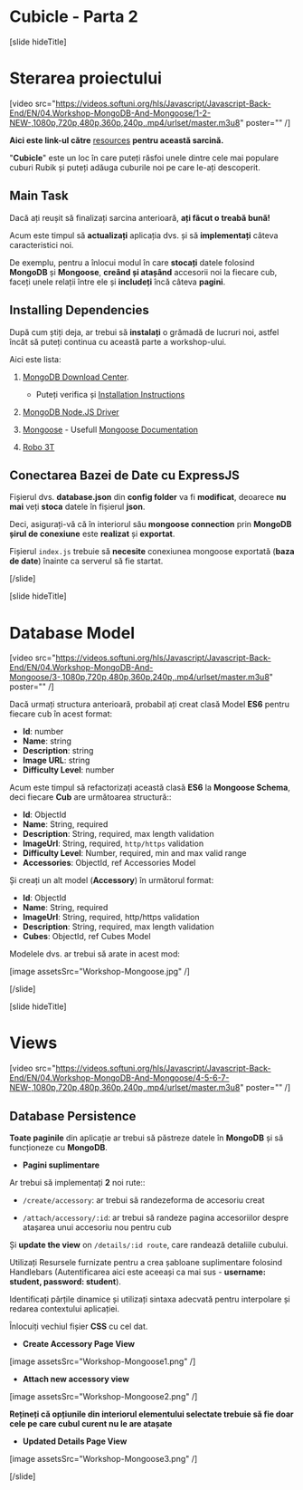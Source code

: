 # Cubicle - Parta 2

[slide hideTitle]

# Sterarea proiectului

[video src="https://videos.softuni.org/hls/Javascript/Javascript-Back-End/EN/04.Workshop-MongoDB-And-Mongoose/1-2-NEW-,1080p,720p,480p,360p,240p,.mp4/urlset/master.m3u8" poster="" /]

**Aici este link-ul către** [resources](https://videos.softuni.org/resources/javascript/javascript-backend/04-Cubicle-Homework-Part-2-Resources.zip) **pentru această sarcină.**

"**Cubicle**" este un loc în care puteți răsfoi unele dintre cele mai populare cuburi Rubik și puteți adăuga cuburile noi pe care le-ați descoperit.

## Main Task

Dacă ați reușit să finalizați sarcina anterioară, **ați făcut o treabă bună!** 

Acum este timpul să **actualizați** aplicația dvs. și să **implementați** câteva caracteristici noi. 

De exemplu, pentru a înlocui modul în care **stocați** datele folosind **MongoDB** și **Mongoose**, **creând și atașând** accesorii noi la fiecare cub, faceți unele relații între ele și **includeți** încă câteva **pagini**.

## Installing Dependencies

După cum știți deja, ar trebui să **instalați** o grămadă de lucruri noi, astfel încât să puteți continua cu această parte a workshop-ului.

Aici este lista:

1. [MongoDB Download Center](https://www.mongodb.com/try). 

    - Puteți verifica și [Installation Instructions](https://docs.mongodb.com/manual/tutorial/install-mongodb-on-windows/) 

2. [MongoDB Node.JS Driver](https://www.npmjs.com/package/mongodb)

3. [Mongoose](https://www.npmjs.com/package/mongoose) - Usefull [Mongoose Documentation](https://mongoosejs.com/docs/guide.html)

4. [Robo 3T](https://robomongo.org/download)

## Conectarea Bazei de Date cu ExpressJS

Fișierul dvs. **database.json** din **config folder** va fi **modificat**, deoarece **nu mai** veți **stoca** datele în fișierul **json**. 

Deci, asigurați-vă că în interiorul său **mongoose connection** prin **MongoDB** **șirul de conexiune** este **realizat** și **exportat**.

Fișierul `index.js` trebuie să **necesite** conexiunea mongoose exportată (**baza de date**) înainte ca serverul să fie startat.


[/slide]

[slide hideTitle]
# Database Model

[video src="https://videos.softuni.org/hls/Javascript/Javascript-Back-End/EN/04.Workshop-MongoDB-And-Mongoose/3-,1080p,720p,480p,360p,240p,.mp4/urlset/master.m3u8" poster="" /]

Dacă urmați structura anterioară, probabil ați creat clasă Model **ES6** pentru fiecare cub în acest format:

- **Id**: number
- **Name**: string
- **Description**: string
- **Image URL**: string
- **Difficulty Level**: number

Acum este timpul să refactorizați această clasă **ES6** la  **Mongoose Schema**, deci fiecare **Cub** are următoarea structură::

- **Id**: ObjectId
- **Name**: String, required
- **Description**: String, required, max length validation
- **ImageUrl**: String, required, `http/https` validation
- **Difficulty Level**: Number, required, min and max valid range
- **Accessories**: ObjectId, ref Accessories Model

Și creați un alt model (**Accessory**) în următorul format:

- **Id**: ObjectId
- **Name**: String, required
- **ImageUrl**: String, required, http/https validation
- **Description**: String, required, max length validation
- **Cubes**: ObjectId, ref Cubes Model

Modelele dvs. ar trebui să arate in acest mod:

[image assetsSrc="Workshop-Mongoose.jpg" /]

[/slide]

[slide hideTitle]
# Views

[video src="https://videos.softuni.org/hls/Javascript/Javascript-Back-End/EN/04.Workshop-MongoDB-And-Mongoose/4-5-6-7-NEW-,1080p,720p,480p,360p,240p,.mp4/urlset/master.m3u8" poster="" /]

## Database Persistence

**Toate paginile** din aplicație ar trebui să păstreze datele în **MongoDB** și să funcționeze cu **MongoDB**.

- **Pagini suplimentare**

Ar trebui să implementați **2** noi rute::

- `/create/accessory`: ar trebui să randezeforma de accesoriu creat

- `/attach/accessory/:id`: ar trebui să randeze pagina accesoriilor despre atașarea unui accesoriu nou pentru cub

Și **update the view** on `/details/:id route`, care randează detaliile cubului.

Utilizați Resursele furnizate pentru a crea șabloane suplimentare folosind Handlebars (Autentificarea aici este aceeași ca mai sus - **username: student, password: student**).

Identificați părțile dinamice și utilizați sintaxa adecvată pentru interpolare și redarea contextului aplicației.

Înlocuiți vechiul fișier **CSS** cu cel dat.

- **Create Accessory Page View**

[image assetsSrc="Workshop-Mongoose1.png" /]

- **Attach new accessory view**

[image assetsSrc="Workshop-Mongoose2.png" /]

**Rețineți că opțiunile din interiorul elementului selectate trebuie să fie doar cele pe care cubul curent nu le are atașate**

- **Updated Details Page View**

[image assetsSrc="Workshop-Mongoose3.png" /]

[/slide]
